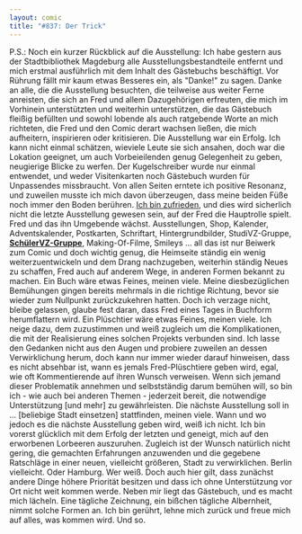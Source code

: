 ```yaml
---
layout: comic
title: "#837: Der Trick"
---
```

 
P.S.: Noch ein kurzer Rückblick auf die Ausstellung:
Ich habe gestern aus der Stadtbibliothek Magdeburg alle Ausstellungsbestandteile entfernt und mich erstmal ausführlich mit dem Inhalt des Gästebuchs beschäftigt. Vor Rührung fällt mir kaum etwas Besseres ein, als "Danke!" zu sagen.
Danke an alle, die die Ausstellung besuchten, die teilweise aus weiter Ferne anreisten, die sich an Fred und allem Dazugehörigen erfreuten, die mich im Vorhinein unterstützten und weiterhin unterstützen, die das Gästebuch fleißig befüllten und sowohl lobende als auch ratgebende Worte an mich richteten, die Fred und den Comic derart wachsen ließen, die mich aufheitern, inspirieren oder kritisieren.
Die Ausstellung war ein Erfolg. Ich kann nicht einmal schätzen, wieviele Leute sie sich ansahen, doch war die Lokation geeignet, um auch Vorbeieilenden genug Gelegenheit zu geben, neugierige Blicke zu werfen. Der Kugelschreiber wurde nur einmal entwendet, und weder Visitenkarten noch Gästebuch wurden für Unpassendes missbraucht. Von allen Seiten erntete ich positive Resonanz, und zuweilen musste ich mich davon überzeugen, dass meine beiden Füße noch immer den Boden berühren.
<a href="http://morast.twoday.net/stories/4547791/" tagrte="_blank">Ich bin zufrieden</a>, und dies wird sicherlich nicht die letzte Ausstellung gewesen sein, auf der Fred die Hauptrolle spielt. 
Fred und das ihn Umgebende wächst. Ausstellungen, Shop, Kalender, Adventskalender, Postkarten, Schriftart, Hintergrundbilder, StudiVZ-Gruppe, <a href="http://www.schuelervz.net/group.php?ids=49d467c93a7735d6"><strong>SchülerVZ-Gruppe</strong></a>, Making-Of-Filme, Smileys ... all das ist nur Beiwerk zum Comic und doch wichtig genug, die Heimseite ständig ein wenig weiterzuentwickeln und dem Drang nachzugeben, weiterhin ständig Neues zu schaffen, Fred auch auf anderem Wege, in anderen Formen bekannt zu machen.
Ein Buch wäre etwas Feines, meinen viele. Meine diesbezüglichen Bemühungen gingen bereits mehrmals in die richtige Richtung, bevor sie wieder zum Nullpunkt zurückzukehren hatten. Doch ich verzage nicht, bleibe gelassen, glaube fest daran, dass Fred eines Tages in Buchform herumflattern wird.
Ein Plüschtier wäre etwas Feines, meinen viele. Ich neige dazu, dem zuzustimmen und weiß zugleich um die Komplikationen, die mit der Realisierung eines solchen Projekts verbunden sind. Ich lasse den Gedanken nicht aus den Augen und probiere zuweilen an dessen Verwirklichung herum, doch kann nur immer wieder darauf hinweisen, dass es nicht absehbar ist, wann es jemals Fred-Plüschtiere geben wird, egal, wie oft Kommentierende auf ihren Wunsch verweisen. Wenn sich jemand dieser Problematik annehmen und selbstständig darum bemühen will, so bin ich - wie auch bei anderen Themen - jederzeit bereit, die notwendige Unterstützung [und mehr] zu gewährleisten.
Die nächste Ausstellung soll in ... [beliebige Stadt einsetzen] stattfinden, meinen viele. Wann und wo jedoch es die nächste Ausstellung geben wird, weiß ich nicht. Ich bin vorerst glücklich mit dem Erfolg der letzten und geneigt, mich auf den erworbenen Lorbeeren auszuruhen. Zugleich ist der Wunsch natürlich nicht gering, die gemachten Erfahrungen anzuwenden und die gegebene Ratschläge in einer neuen, vielleicht größeren, Stadt zu verwirklichen. Berlin vielleicht. Oder Hamburg. Wer weiß.
Doch auch hier gilt, dass zunächst andere Dinge höhere Priorität besitzen und dass ich ohne Unterstützung vor Ort nicht weit kommen werde. 
Neben mir liegt das Gästebuch, und es macht mich lächeln. Eine tägliche Zeichnung, ein bißchen tägliche Albernheit, nimmt solche Formen an. Ich bin gerührt, lehne mich zurück und freue mich auf alles, was kommen wird.
Und so.
